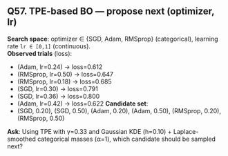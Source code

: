 ## Q57. TPE-based BO — propose next (optimizer, lr)
**Search space**: optimizer ∈ {SGD, Adam, RMSprop} (categorical), learning rate `lr ∈ [0,1]` (continuous).  
**Observed trials** (loss):
- (Adam, lr=0.24) → loss=0.612
- (RMSprop, lr=0.50) → loss=0.647
- (RMSprop, lr=0.18) → loss=0.685
- (SGD, lr=0.30) → loss=0.791
- (SGD, lr=0.36) → loss=0.800
- (Adam, lr=0.42) → loss=0.622
**Candidate set**:
- (SGD, 0.20), (SGD, 0.50), (Adam, 0.20), (Adam, 0.50), (RMSprop, 0.20), (RMSprop, 0.50)

**Ask**: Using TPE with γ=0.33 and Gaussian KDE (h=0.10) + Laplace-smoothed categorical masses (α=1), which candidate should be sampled next?